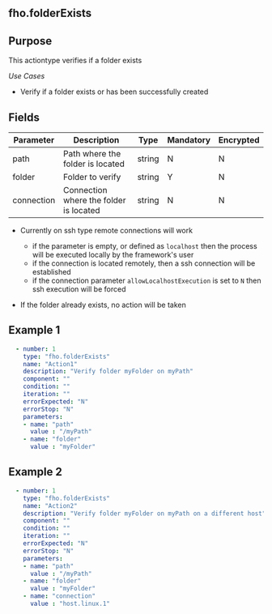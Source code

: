 ## fho.folderExists
## Purpose
This actiontype verifies if a folder exists

*Use Cases*
* Verify if a folder exists or has been successfully created 

## Fields
|Parameter|Description|Type|Mandatory|Encrypted|
|---------|-----------|----|---------|---------|
|path|Path where the folder is located|string|N|N|
|folder|Folder to verify|string|Y|N|
|connection|Connection where the folder is located|string|N|N|

* Currently on ssh type remote connections will work
  * if the parameter is empty, or defined as `localhost` then the process will be executed locally by the framework's user
  * if the connection is located remotely, then a ssh connection will be established
  * if the connection parameter `allowLocalhostExecution` is set to `N` then ssh execution will be forced

* If the folder already exists, no action will be taken


## Example 1
```yaml
  - number: 1
    type: "fho.folderExists"
    name: "Action1"
    description: "Verify folder myFolder on myPath"
    component: ""
    condition: ""
    iteration: ""
    errorExpected: "N"
    errorStop: "N"
    parameters:
    - name: "path"
      value : "/myPath"
    - name: "folder"
      value : "myFolder"
```

## Example 2

```yaml
  - number: 1
    type: "fho.folderExists"
    name: "Action2"
    description: "Verify folder myFolder on myPath on a different host"
    component: ""
    condition: ""
    iteration: ""
    errorExpected: "N"
    errorStop: "N"
    parameters:
    - name: "path"
      value : "/myPath"
    - name: "folder"
      value : "myFolder"
    - name: "connection"
      value : "host.linux.1"
```
